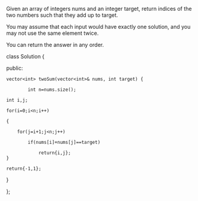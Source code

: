 Given an array of integers nums and an integer target, return indices of the two numbers such that they add up to target.

You may assume that each input would have exactly one solution, and you may not use the same element twice.

You can return the answer in any order.

class Solution {

public:

    vector<int> twoSum(vector<int>& nums, int target) {
    
            int n=nums.size();
            
    int i,j;
    
    for(i=0;i<n;i++)
    
    {
    
        for(j=i+1;j<n;j++)
        
            if(nums[i]+nums[j]==target)
            
                return{i,j};
    }
    
    return{-1,1};
    
}

};
